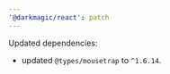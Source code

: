 ```yaml
---
'@darkmagic/react': patch
---
```


Updated dependencies:

- updated `@types/mousetrap` to `^1.6.14`.
